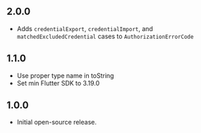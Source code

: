 ## 2.0.0

- Adds `credentialExport`, `credentialImport`, and `matchedExcludedCredential` cases to `AuthorizationErrorCode`

## 1.1.0

- Use proper type name in toString
- Set min Flutter SDK to 3.19.0

## 1.0.0

- Initial open-source release.
